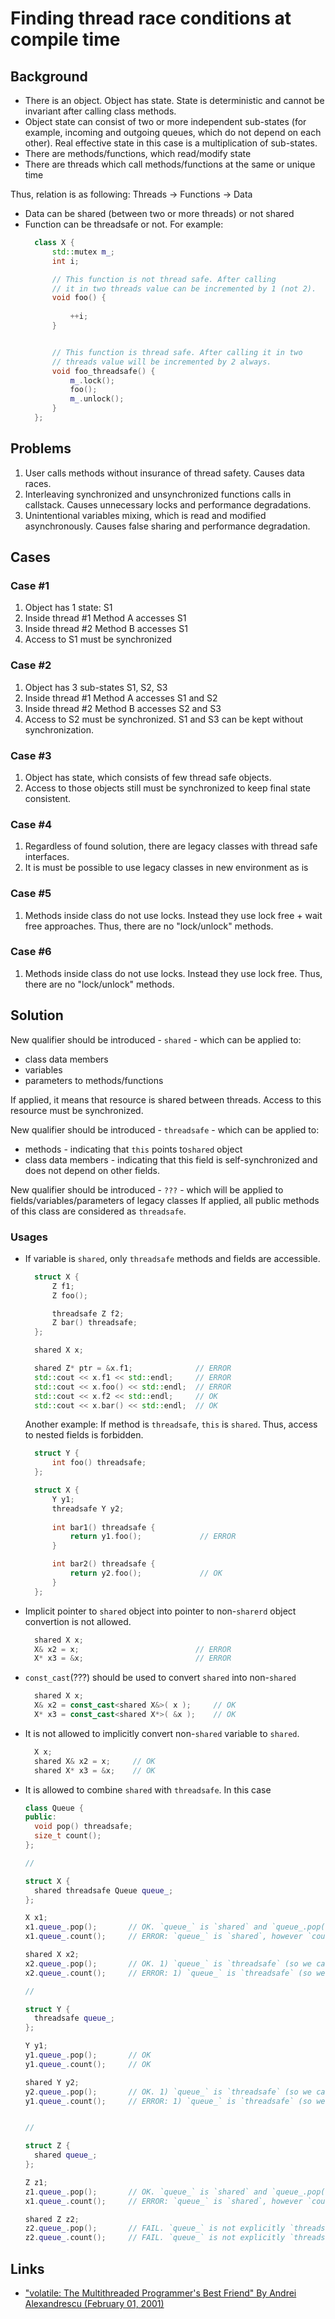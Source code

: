 
# Finding thread race conditions at compile time

## Background

* There is an object. Object has state. State is deterministic and cannot be invariant after calling class methods.
* Object state can consist of two or more independent sub-states (for example, incoming and outgoing queues, which do not depend on each other).
  Real effective state in this case is a multiplication of sub-states.
* There are methods/functions, which read/modify state
* There are threads which call methods/functions at the same or unique time

Thus, relation is as following: Threads -> Functions -> Data

* Data can be shared (between two or more threads) or not shared
* Function can be threadsafe or not. For example:
  ```cpp
    class X {
        std::mutex m_;
        int i;

        // This function is not thread safe. After calling          
        // it in two threads value can be incremented by 1 (not 2).
        void foo() {        
                            
            ++i;
        }


        // This function is thread safe. After calling it in two
        // threads value will be incremented by 2 always.              
        void foo_threadsafe() {         
            m_.lock();
            foo();
            m_.unlock();
        }
    };
  ``` 

## Problems

1. User calls methods without insurance of thread safety. 
   Causes data races.
2. Interleaving synchronized and unsynchronized functions calls in callstack. 
   Causes unnecessary locks and performance degradations.
3. Unintentional variables mixing, which is read and modified asynchronously.
   Causes false sharing and performance degradation.

## Cases

### Case #1

1. Object has 1 state: S1
2. Inside thread #1 Method A accesses S1
3. Inside thread #2 Method B accesses S1
4. Access to S1 must be synchronized

### Case #2

1. Object has 3 sub-states S1, S2, S3
2. Inside thread #1 Method A accesses S1 and S2
3. Inside thread #2 Method B accesses S2 and S3
4. Access to S2 must be synchronized. S1 and S3 can be kept without synchronization.

### Case #3

1. Object has state, which consists of few thread safe objects. 
2. Access to those objects still must be synchronized to keep final state consistent.

### Case #4

1. Regardless of found solution, there are legacy classes with thread safe interfaces.
2. It is must be possible to use legacy classes in new environment as is

### Case #5

1. Methods inside class do not use locks. Instead they use lock free + wait free approaches. Thus, there are no "lock/unlock" methods.

### Case #6

1. Methods inside class do not use locks. Instead they use lock free. Thus, there are no "lock/unlock" methods.

## Solution
                       
New qualifier should be introduced - `shared` - which can be applied to:

* class data members
* variables
* parameters to methods/functions

If applied, it means that resource is shared between threads. Access to this resource must be synchronized.

New qualifier should be introduced - `threadsafe` - which can be applied to:

* methods - indicating that `this` points to`shared` object
* class data members - indicating that this field is self-synchronized and does not depend on other fields.

New qualifier should be introduced - `???` - which will be applied to fields/variables/parameters of legacy classes
If applied, all public methods of this class are considered as `threadsafe`.

### Usages

- If variable is `shared`, only `threadsafe` methods and fields are accessible.

  ```cpp
    struct X {
        Z f1;
        Z foo();

        threadsafe Z f2;
        Z bar() threadsafe;
    };

    shared X x;

    shared Z* ptr = &x.f1;              // ERROR
    std::cout << x.f1 << std::endl;     // ERROR
    std::cout << x.foo() << std::endl;  // ERROR
    std::cout << x.f2 << std::endl;     // OK
    std::cout << x.bar() << std::endl;  // OK
  ```

  Another example: If method is `threadsafe`, `this` is `shared`. Thus, access to nested fields is forbidden.

  ```cpp
    struct Y {
        int foo() threadsafe;
    };

    struct X {
        Y y1;
        threadsafe Y y2;
        
        int bar1() threadsafe { 
            return y1.foo();             // ERROR
        }

        int bar2() threadsafe { 
            return y2.foo();             // OK
        }
    };
  ```

- Implicit pointer to `shared` object into pointer to non-`sharerd` object convertion is not allowed.
  ```cpp
    shared X x;
    X& x2 = x;                          // ERROR
    X* x3 = &x;                         // ERROR
  ```

- `const_cast`(???) should be used to convert `shared` into non-`shared`
  ```cpp
    shared X x;
    X& x2 = const_cast<shared X&>( x );     // OK
    X* x3 = const_cast<shared X*>( &x );    // OK
  ```

- It is not allowed to implicitly convert non-`shared` variable to `shared`.
  ```cpp
    X x;
    shared X& x2 = x;     // OK
    shared X* x3 = &x;    // OK
  ```

- It is allowed to combine `shared` with `threadsafe`. In this case 
  ```cpp
  class Queue {
  public:
    void pop() threadsafe;
    size_t count();
  };

  //

  struct X {
    shared threadsafe Queue queue_;  
  };

  X x1;
  x1.queue_.pop();       // OK. `queue_` is `shared` and `queue_.pop()` is `threadsafe`
  x1.queue_.count();     // ERROR: `queue_` is `shared`, however `count` is not `threadsafe`

  shared X x2;
  x2.queue_.pop();       // OK. 1) `queue_` is `threadsafe` (so we can access it). 2) `queue_` is explicitly `shared` and `queue_.pop()` is `threadsafe`
  x2.queue_.count();     // ERROR: 1) `queue_` is `threadsafe` (so we can access it). 2) `queue_` is `shared`, however `count` is not `threadsafe`

  //

  struct Y {
    threadsafe queue_;  
  };

  Y y1;
  y1.queue_.pop();       // OK
  y1.queue_.count();     // OK

  shared Y y2;
  y2.queue_.pop();       // OK. 1) `queue_` is `threadsafe` (so we can access it). 2) `queue_` is implicitly `shared` and `queue_.pop()` is `threadsafe`
  y1.queue_.count();     // ERROR: 1) `queue_` is `threadsafe` (so we can access it). 2) `queue_` is implicitly `shared`, however `count` is not `threadsafe`


  //

  struct Z {
    shared queue_;  
  };

  Z z1;
  z1.queue_.pop();       // OK. `queue_` is `shared` and `queue_.pop()` is `threadsafe`
  x1.queue_.count();     // ERROR: `queue_` is `shared`, however `count` is not `threadsafe`

  shared Z z2;
  z2.queue_.pop();       // FAIL. `queue_` is not explicitly `threadsafe` 
  z2.queue_.count();     // FAIL. `queue_` is not explicitly `threadsafe`

  ```
## Links

* ["volatile: The Multithreaded Programmer's Best Friend" By Andrei Alexandrescu (February 01, 2001)](http://www.drdobbs.com/cpp/volatile-the-multithreaded-programmers-b/184403766)